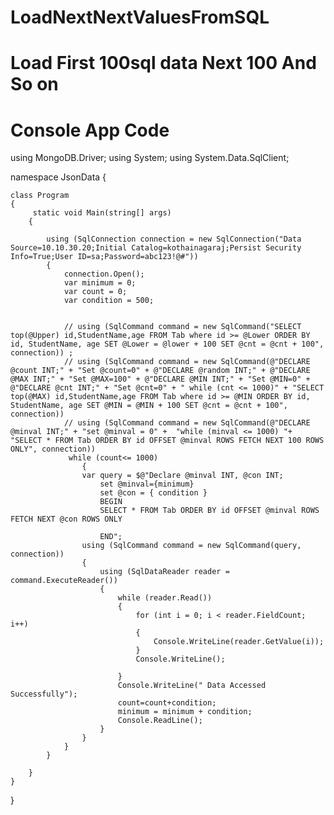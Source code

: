 # LoadNextNextValuesFromSQL
# Load First 100sql data  Next 100 And So on
# Console App Code
 
using MongoDB.Driver;
using System;
using System.Data.SqlClient;

namespace JsonData
{

    class Program
    {
         static void Main(string[] args)
        {

            using (SqlConnection connection = new SqlConnection("Data Source=10.10.30.20;Initial Catalog=kothainagaraj;Persist Security Info=True;User ID=sa;Password=abc123!@#"))
            {
                connection.Open();
                var minimum = 0;
                var count = 0;
                var condition = 500;
               

                // using (SqlCommand command = new SqlCommand("SELECT  top(@Upper) id,StudentName,age FROM Tab where id >= @Lower ORDER BY id, StudentName, age SET @Lower = @lower + 100 SET @cnt = @cnt + 100", connection)) ;
                // using (SqlCommand command = new SqlCommand(@"DECLARE @count INT;" + "Set @count=0" + @"DECLARE @random INT;" + @"DECLARE @MAX INT;" + "Set @MAX=100" + @"DECLARE @MIN INT;" + "Set @MIN=0" + @"DECLARE @cnt INT;" + "Set @cnt=0" + " while (cnt <= 1000)" + "SELECT  top(@MAX) id,StudentName,age FROM Tab where id >= @MIN ORDER BY id, StudentName, age SET @MIN = @MIN + 100 SET @cnt = @cnt + 100", connection))
                // using (SqlCommand command = new SqlCommand(@"DECLARE @minval INT;" + "set @minval = 0" +  "while (minval <= 1000) "+ "SELECT * FROM Tab ORDER BY id OFFSET @minval ROWS FETCH NEXT 100 ROWS ONLY", connection))
                 while (count<= 1000)
                    {
                    var query = $@"Declare @minval INT, @con INT;
                        set @minval={minimum}                       
                        set @con = { condition }
                        BEGIN
                        SELECT * FROM Tab ORDER BY id OFFSET @minval ROWS FETCH NEXT @con ROWS ONLY
                        
                        END";
                    using (SqlCommand command = new SqlCommand(query, connection))
                    {
                        using (SqlDataReader reader = command.ExecuteReader())
                        {
                            while (reader.Read())
                            {
                                for (int i = 0; i < reader.FieldCount; i++)
                                {
                                    Console.WriteLine(reader.GetValue(i));
                                }
                                Console.WriteLine();

                            }
                            Console.WriteLine(" Data Accessed Successfully");
                            count=count+condition;
                            minimum = minimum + condition;
                            Console.ReadLine();
                        }
                    }
                }
            }
            
        }
    }
}
